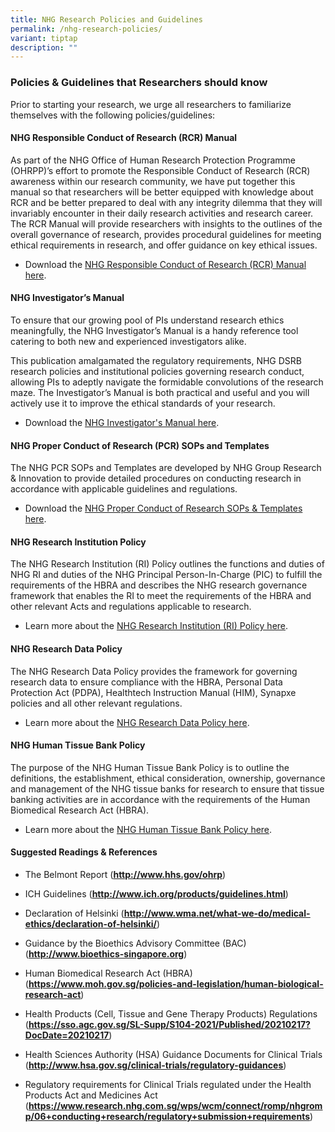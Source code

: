```yaml
---
title: NHG Research Policies and Guidelines
permalink: /nhg-research-policies/
variant: tiptap
description: ""
---
```

<h3><strong>Policies &amp; Guidelines that Researchers should know</strong></h3>
<p>Prior to starting your research, we urge all researchers to familiarize
themselves with the following policies/guidelines:</p>
<p></p>
<h4><strong>NHG Responsible Conduct of Research (RCR) Manual</strong></h4>
<p>As part of the NHG Office of Human Research Protection Programme (OHRPP)’s
effort to promote the Responsible Conduct of Research (RCR) awareness within
our research community, we have put together this manual so that researchers
will be better equipped with knowledge about RCR and be better prepared
to deal with any integrity dilemma that they will invariably encounter
in their daily research activities and research career. The RCR Manual
will provide researchers with insights to the outlines of the overall governance
of research, provides procedural guidelines for meeting ethical requirements
in research, and offer guidance on key ethical issues.</p>
<ul data-tight="true" class="tight">
<li>
<p>Download the <a href="/rcr-manual/" rel="noopener nofollow" target="_blank">NHG Responsible Conduct of Research (RCR) Manual here</a>.</p>
</li>
</ul>
<p></p>
<h4><strong>NHG Investigator’s Manual</strong></h4>
<p>To ensure that our growing pool of PIs understand research ethics meaningfully,
the NHG Investigator’s Manual is a handy reference tool catering to both
new and experienced investigators alike.</p>
<p>This publication amalgamated the regulatory requirements, NHG DSRB research
policies and institutional policies governing research conduct, allowing
PIs to adeptly navigate the formidable convolutions of the research maze.
The Investigator’s Manual is both practical and useful and you will actively
use it to improve the ethical standards of your research.</p>
<ul data-tight="true" class="tight">
<li>
<p>Download the <a href="/investigator-manual/" rel="noopener nofollow" target="_blank">NHG Investigator's Manual here</a>.</p>
</li>
</ul>
<p></p>
<h4><strong>NHG Proper Conduct of Research (PCR) SOPs and Templates</strong></h4>
<p>The NHG PCR SOPs and Templates are developed by NHG Group Research &amp;
Innovation to provide detailed procedures on conducting research in accordance
with applicable guidelines and regulations.</p>
<ul data-tight="true" class="tight">
<li>
<p>Download the <a href="/pcr-sop-templates/" rel="noopener nofollow" target="_blank">NHG Proper Conduct of Research SOPs &amp; Templates here</a>.</p>
</li>
</ul>
<p></p>
<h4><strong>NHG Research Institution Policy</strong></h4>
<p>The NHG Research Institution (RI) Policy outlines the functions and duties
of NHG RI and duties of the NHG Principal Person-In-Charge (PIC) to fulfill
the requirements of the HBRA and describes the NHG research governance
framework that enables the RI to meet the requirements of the HBRA and
other relevant Acts and regulations applicable to research.</p>
<ul data-tight="true" class="tight">
<li>
<p>Learn more about the <a href="/rcu/" rel="noopener nofollow" target="_blank">NHG Research Institution (RI) Policy here</a>.</p>
</li>
</ul>
<p></p>
<h4><strong>NHG Research Data Policy</strong></h4>
<p>The NHG Research Data Policy provides the framework for governing research
data to ensure compliance with the HBRA, Personal Data Protection Act (PDPA),
Healthtech Instruction Manual (HIM), Synapxe policies and all other relevant
regulations.</p>
<ul data-tight="true" class="tight">
<li>
<p>Learn more about the <a href="/data-governance/" rel="noopener nofollow" target="_blank">NHG Research Data Policy here</a>.</p>
</li>
</ul>
<p></p>
<h4><strong>NHG Human Tissue Bank Policy</strong></h4>
<p>The purpose of the NHG Human Tissue Bank Policy is to outline the definitions,
the establishment, ethical consideration, ownership, governance and management
of the NHG tissue banks for research to ensure that tissue banking activities
are in accordance with the requirements of the Human Biomedical Research
Act (HBRA).</p>
<ul data-tight="true" class="tight">
<li>
<p>Learn more about the <a href="/tissue-governance/" rel="noopener nofollow" target="_blank">NHG Human Tissue Bank Policy here</a>.</p>
</li>
</ul>
<p></p>
<h4><strong>Suggested Readings &amp; References</strong></h4>
<ul data-tight="true" class="tight">
<li>
<p>The Belmont Report (<strong><a href="http://www.hhs.gov/ohrp" rel="noopener noreferrer nofollow" target="_blank"><u>http://www.hhs.gov/ohrp</u></a></strong>)</p>
</li>
<li>
<p>ICH Guidelines (<strong><a href="http://www.hhs.gov/ohrp" rel="noopener noreferrer nofollow" target="_blank"><u>http://www.ich.org/products/guidelines.html</u></a></strong>)</p>
</li>
<li>
<p>Declaration of Helsinki (<strong><a href="http://www.hhs.gov/ohrp" rel="noopener noreferrer nofollow" target="_blank"><u>http://www.wma.net/what-we-do/medical-ethics/declaration-of-helsinki/</u></a></strong>)</p>
</li>
<li>
<p>Guidance by the Bioethics Advisory Committee (BAC) (<strong><a href="http://www.hhs.gov/ohrp" rel="noopener noreferrer nofollow" target="_blank"><u>http://www.bioethics-singapore.org</u></a></strong>)</p>
</li>
<li>
<p>Human Biomedical Research Act (HBRA) (<strong><a href="http://www.hhs.gov/ohrp" rel="noopener noreferrer nofollow" target="_blank"><u>https://www.moh.gov.sg/policies-and-legislation/human-biological-research-act</u></a></strong>)</p>
</li>
<li>
<p>Health Products (Cell, Tissue and Gene Therapy Products) Regulations (<strong><a href="http://www.hhs.gov/ohrp" rel="noopener noreferrer nofollow" target="_blank"><u>https://sso.agc.gov.sg/SL-Supp/S104-2021/Published/20210217?DocDate=20210217</u></a></strong>)</p>
</li>
<li>
<p>Health Sciences Authority (HSA) Guidance Documents for Clinical Trials
(<strong><a href="http://www.hhs.gov/ohrp" rel="noopener noreferrer nofollow" target="_blank"><u>http://www.hsa.gov.sg/clinical-trials/regulatory-guidances</u></a></strong>)</p>
</li>
<li>
<p>Regulatory requirements for Clinical Trials regulated under the Health
Products Act and Medicines Act (<strong><a href="http://www.hhs.gov/ohrp" rel="noopener noreferrer nofollow" target="_blank"><u>https://www.research.nhg.com.sg/wps/wcm/connect/romp/nhgromp/06+conducting+research/regulatory+submission+requirements</u></a></strong>)&nbsp;</p>
</li>
</ul>
<p></p>
<p></p>
<p></p>